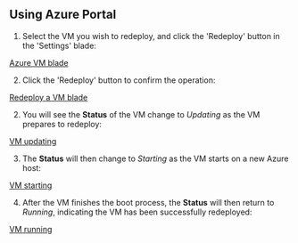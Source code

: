 ## Using Azure Portal

1. Select the VM you wish to redeploy, and click the 'Redeploy' button in the 'Settings' blade:

[Azure VM blade](./media/virtual-machines-common-redeploy-to-new-node/vmoverview.png)

2. Click the 'Redeploy' button to confirm the operation:

[Redeploy a VM blade](./media/virtual-machines-common-redeploy-to-new-node/redeployvm.png)

2. You will see the **Status** of the VM change to *Updating* as the VM prepares to redeploy:

[VM updating](./media/virtual-machines-common-redeploy-to-new-node/vmupdating.png)

3. The **Status** will then change to *Starting* as the VM starts on a new Azure host:

[VM starting](./media/virtual-machines-common-redeploy-to-new-node/vmstarting.png)

4. After the VM finishes the boot process, the **Status** will then return to *Running*, indicating the VM has been successfully redeployed:

[VM running](./media/virtual-machines-common-redeploy-to-new-node/vmrunning.png)